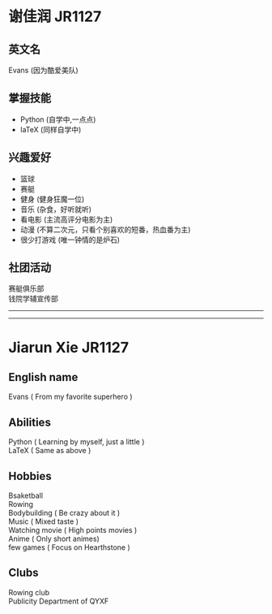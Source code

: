 # 谢佳润 JR1127
## 英文名
Evans (因为酷爱美队)

## 掌握技能
+ Python (自学中,一点点)    
+ laTeX (同样自学中)

## 兴趣爱好
+ 篮球  
+ 赛艇  
+ 健身 (健身狂魔一位)  
+ 音乐 (杂食，好听就听)  
+ 看电影 (主流高评分电影为主)  
+ 动漫 (不算二次元，只看个别喜欢的短番，热血番为主)  
+ 很少打游戏 (唯一钟情的是炉石)  

## 社团活动
赛艇俱乐部  
钱院学辅宣传部

---
---
# Jiarun Xie JR1127
## English name
Evans ( From my favorite superhero )

## Abilities
Python ( Learning by myself, just a little )  
LaTeX ( Same as above ) 

## Hobbies
Bsaketball  
Rowing  
Bodybuilding ( Be crazy about it )  
Music ( Mixed taste )  
Watching movie ( High points movies )  
Anime ( Only short animes)   
few games ( Focus on Hearthstone )  

## Clubs
Rowing club  
Publicity Department of QYXF  
